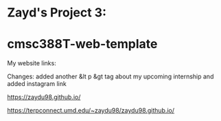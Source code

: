 # Zayd's Project 3:
# cmsc388T-web-template

My website links:

Changes: added another &lt p &gt tag about my upcoming internship and added instagram link

https://zaydu98.github.io/

https://terpconnect.umd.edu/~zaydu98/zaydu98.github.io/
